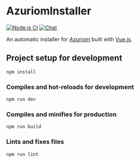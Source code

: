 # AzuriomInstaller

[![Node.js CI](https://img.shields.io/github/workflow/status/Azuriom/AzuriomInstaller/Node.js%20CI?style=flat-square)](https://github.com/Azuriom/AzuriomInstaller/actions)
[![Chat](https://img.shields.io/discord/625774284823986183?color=5865f2&label=Discord&logo=discord&logoColor=fff&style=flat-square)](https://azuriom.com/discord)

An automatic installer for [Azuriom](https://azuriom.com/) built with [Vue.js](https://vuejs.org/).

## Project setup for development
```
npm install
```

### Compiles and hot-reloads for development
```
npm run dev
```

### Compiles and minifies for production
```
npm run build
```

### Lints and fixes files
```
npm run lint
```
